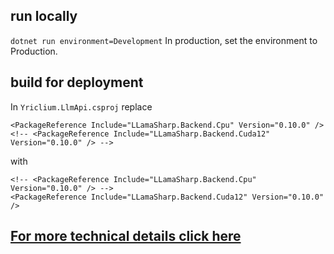 ﻿## run locally
`dotnet run environment=Development`
In production, set the environment to Production.

## build for deployment
In `Yriclium.LlmApi.csproj` replace
```
<PackageReference Include="LLamaSharp.Backend.Cpu" Version="0.10.0" /> 
<!-- <PackageReference Include="LLamaSharp.Backend.Cuda12" Version="0.10.0" /> -->
```
with
```
<!-- <PackageReference Include="LLamaSharp.Backend.Cpu" Version="0.10.0" /> -->
<PackageReference Include="LLamaSharp.Backend.Cuda12" Version="0.10.0" />
```

## [For more technical details click here](./Yriclium.LlmApi/README.md)